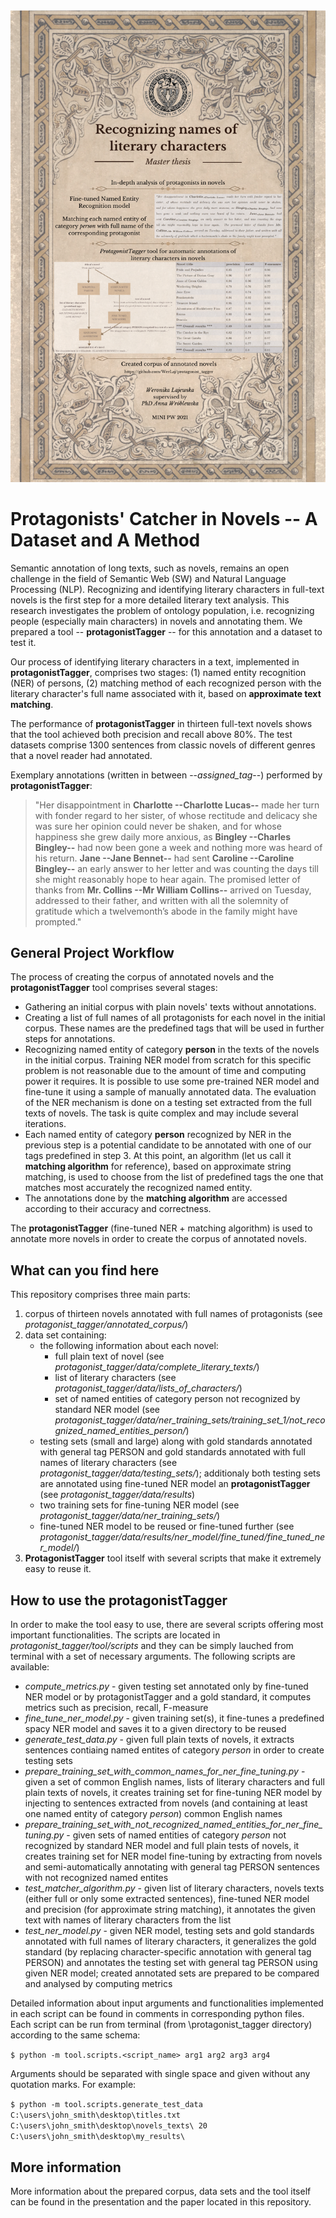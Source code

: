 ![alt text here](protagonist_tagger_poster.png)

# Protagonists' Catcher in Novels -- A Dataset and A Method
Semantic annotation of long texts, such as novels, remains an open challenge in the field of Semantic Web (SW) and Natural Language Processing (NLP). Recognizing and identifying literary characters in full-text novels is the first step for a more detailed literary text analysis. This research investigates the problem of ontology population, i.e. recognizing people (especially main characters) in novels and annotating them. We prepared a tool -- **protagonistTagger** -- for this annotation and a dataset to test it. 

Our process of identifying literary characters in a text, implemented in **protagonistTagger**, comprises two stages: (1) named entity recognition (NER) of persons, (2) matching method of each recognized person with the literary character's full name associated with it, based on **approximate text matching**. 

The performance of **protagonistTagger** in thirteen full-text novels shows that the tool achieved both precision and recall above 80\%. The test datasets comprise 1300 sentences from classic novels of different genres that a novel reader had annotated. 

Exemplary annotations (written in between --*assigned_tag*--) performed by **protagonistTagger**:
>"Her disappointment in **Charlotte --Charlotte Lucas--** made her turn with fonder regard to her sister, of whose rectitude and delicacy she was sure her opinion could never be shaken, and for whose happiness she grew daily more anxious, as **Bingley --Charles Bingley--** had now been gone a week and nothing more was heard of his return. **Jane --Jane Bennet--** had sent **Caroline --Caroline Bingley--** an early answer to her letter and was counting the days till she might reasonably hope to hear again. The promised letter of thanks from **Mr. Collins --Mr William Collins--** arrived on Tuesday, addressed to their father, and written with all the solemnity of gratitude which a twelvemonth’s abode in the family might have prompted."  

## General Project Workflow
The process of creating the corpus of annotated novels and the **protagonistTagger** tool comprises several stages:
- Gathering an initial corpus with plain novels' texts without annotations. 
- Creating a list of full names of all protagonists for each novel in the initial corpus. These names are the predefined tags that will be used in further steps for annotations.
- Recognizing named entity of category **person** in the texts of the novels in the initial corpus. Training NER model from scratch for this specific problem is not reasonable due to the amount of time and computing power it requires. It is possible to use some pre-trained NER model and fine-tune it using a sample of manually annotated data. The evaluation of the NER mechanism is done on a testing set extracted from the full texts of novels. The task is quite complex and may include several iterations.
- Each named entity of category **person**  recognized by NER in the previous step is a potential candidate to be annotated with one of our tags predefined in step 3. At this point, an algorithm (let us call it **matching algorithm** for reference), based on approximate string matching, is used to choose from the list of predefined tags the one that matches most accurately the recognized named entity. 
- The annotations done by the **matching algorithm** are accessed according to their accuracy and correctness.

The **protagonistTagger** (fine-tuned NER + matching algorithm) is used to annotate more novels in order to create the corpus of annotated novels. 

## What can you find here
This repository comprises three main parts:
1. corpus of thirteen novels annotated with full names of protagonists (see *protagonist_tagger/annotated_corpus/*)
2. data set containing: 
    + the following  information about each novel:
		+ full plain text of novel (see *protagonist_tagger/data/complete_literary_texts/*)
		+ list of literary characters (see *protagonist_tagger/data/lists_of_characters/*)
		+ set of named entities of category person not recognized by standard NER model (see *protagonist_tagger/data/ner_training_sets/training_set_1/not_recognized_named_entities_person/*)
	+ testing sets (small and large) along with gold standards annotated with general tag PERSON and gold standards annotated with full names of literary characters (see *protagonist_tagger/data/testing_sets/*); additionaly both testing sets are annotated using fine-tuned NER model an **protagonistTagger** (see *protagonist_tagger/data/results*)
	+ two training sets for fine-tuning NER model (see *protagonist_tagger/data/ner_training_sets/*)
	+ fine-tuned NER model to be reused or fine-tuned further (see *protagonist_tagger/data/results/ner_model/fine_tuned/fine_tuned_ner_model/*)
3. **ProtagonistTagger** tool itself with several scripts that make it extremely easy to reuse it.

## How to use the protagonistTagger
In order to make the tool easy to use, there are several scripts offering most important functionalities. The scripts are located in *protagonist_tagger/tool/scripts* and they can be simply lauched from terminal with a set of necessary arguments. The following scripts are available:
+ *compute_metrics.py*  - given testing set annotated only by fine-tuned NER model or by protagonistTagger and a gold standard, it computes metrics such as precision, recall, F-measure
+ *fine_tune_ner_model.py* - given training set(s), it fine-tunes a predefined spacy NER model and saves it to a given directory to be reused
+ *generate_test_data.py* - given full plain texts of novels, it extracts sentences contiaing named entites of category *person*  in order to create testing sets
+ *prepare_training_set_with_common_names_for_ner_fine_tuning.py* - given a set of common English names, lists of literary characters and full plain texts of novels, it creates training set for fine-tuning NER model by injecting to sentences extracted from novels (and containing at least one named entity of category *person*) common English names
+ *prepare_training_set_with_not_recognized_named_entities_for_ner_fine_tuning.py* - given sets of named entities of category *person* not recognized by standard NER model and full plain tests of novels, it creates training set for NER model fine-tuning by extracting from novels and semi-automatically annotating with general tag PERSON sentences with not recognized named entites
+ *test_matcher_algorithm.py* - given list of literary characters, novels texts (either full or only some extracted sentences), fine-tuned NER model and precision (for approximate string matching), it annotates the given text with names of literary characters from the list
+ *test_ner_model.py* - given NER model, testing sets and gold standards annotated with full names of literary characters, it generalizes the gold standard (by replacing character-specific annotation with general tag PERSON) and annotates the testing set with general tag PERSON using given NER model; created annotated sets are prepared to be compared and analysed by computing metrics


Detailed information about input arguments and functionalities implemented in each script can be found in comments in corresponding python files. Each script can be run from terminal (from \protagonist_tagger directory) according to the same schema:

`$ python -m tool.scripts.<script_name> arg1 arg2 arg3 arg4`

Arguments should be separated with single space and given without any quotation marks. For example:

`$ python -m tool.scripts.generate_test_data C:\users\john_smith\desktop\titles.txt C:\users\john_smith\desktop\novels_texts\ 20 C:\users\john_smith\desktop\my_results\`

## More information
More information about the prepared corpus, data sets and the tool itself can be found in the presentation and the paper located in this repository.
